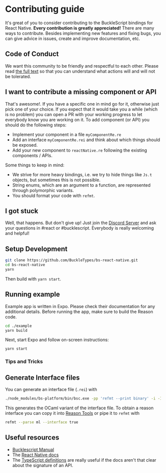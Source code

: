 # Contributing guide

It's great of you to consider contributing to the BuckleScript bindings for React Native. **Every contribution is greatly appreciated!**
There are many ways to contribute. Besides implementing new features and fixing bugs, you can give advice in issues, create and improve documentation, etc. 

## Code of Conduct

We want this community to be friendly and respectful to each other. Please read [the full text](/CODE_OF_CONDUCT.md) so that you can understand what actions will and will not be tolerated.

## I want to contribute a missing component or API

That's awesome!. If you have a specific one in mind go for it, otherwise just pick one of your choice.
If you expect that it would take you a while (which is no problem) you can open a PR with your working progress to let everybody know you are working on it.
To add component (or API) you should do the following steps:

* Implement your component in a file `myComponentRe.re`
* Add an interface `myComponentRe.rei` and think about which things should be exposed.
* Add your new component to `reactNative.re` following the existing components / APIs.

Some things to keep in mind:

* We strive for more heavy bindings, i.e. we try to hide things like `Js.t` objects, but sometimes this is not possible.
* String enums, which are an argument to a function, are represented through polymorphic variants.
* You should format your code with `refmt`.

## I got stuck

Well, that happens. But don't give up! Just join the [Discord Server](https://discord.gg/reasonml) and ask your questions in #react or #bucklescript. Everybody is really welcoming and helpful!

## Setup Development

```sh
git clone https://github.com/BuckleTypes/bs-react-native.git
cd bs-react-native
yarn
```

Then build with `yarn start`.

## Running example

Example app is written in Expo. Please check their documentation for any additional details. Before running the app, make sure to build the Reason code.

```sh
cd ./example
yarn build
```

Next, start Expo and follow on-screen instructions:

```sh
yarn start
```

### Tips and Tricks

## Generate Interface files

You can generate an interface file (`.rei`) with

```sh
./node_modules/bs-platform/bin/bsc.exe -pp 'refmt --print binary' -i -I lib/bs/src/ -I lib/bs/src/components -I ./node_modules/reason-react/lib/bs/src/ -impl /path/to/your/file.re
```

This generates the OCaml variant of the interface file. To obtain a reason interface you can copy it into [Reason Tools](https://reasonml.github.io/reason-tools/popup.html) or pipe it to `refmt` with

```sh
refmt --parse ml --interface true
```

## Useful resources

* [Bucklescript Manual](https://bucklescript.github.io/docs/en/installation)
* The [React Native docs](https://facebook.github.io/react-native/)
* The [TypeScript definitions](https://github.com/DefinitelyTyped/DefinitelyTyped/blob/master/types/react-native/index.d.ts) are really useful if the docs aren't that clear about the signature of an API.
